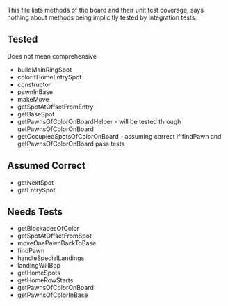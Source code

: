 This file lists methods of the board and their unit test coverage,
says nothing about methods being implicitly tested by integration tests.

## Tested
Does not mean comprehensive

- buildMainRingSpot
- colorIfHomeEntrySpot
- constructor
- pawnInBase
- makeMove
- getSpotAtOffsetFromEntry
- getBaseSpot
- getPawnsOfColorOnBoardHelper - will be tested through getPawnsOfColorOnBoard
- getOccupiedSpotsOfColorOnBoard - assuming correct if findPawn and getPawnsOfColorOnBoard pass tests

## Assumed Correct

- getNextSpot
- getEntrySpot

## Needs Tests

- getBlockadesOfColor
- getSpotAtOffsetFromSpot
- moveOnePawnBackToBase
- findPawn
- handleSpecialLandings
- landingWillBop
- getHomeSpots
- getHomeRowStarts
- getPawnsOfColorOnBoard
- getPawnsOfColorInBase